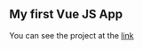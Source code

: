 <h2> My first Vue JS App</h2>
You can see the project at the <a href="https://owiii.github.io/First-app-VueJS/" target="_blanked">link</a>
